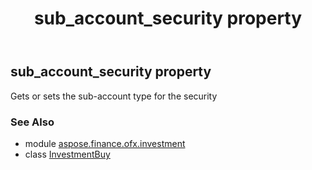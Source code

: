 ﻿---
title: sub_account_security property
second_title: Aspose.Finance for Python via .NET API References
description: 
type: docs
weight: 180
url: /python-net/aspose.finance.ofx.investment/investmentbuy/sub_account_security/
is_root: false
---

## sub_account_security property


Gets or sets the sub-account type for the security

### See Also
* module [aspose.finance.ofx.investment](../../)
* class [InvestmentBuy](/finance/python-net/aspose.finance.ofx.investment/investmentbuy)

